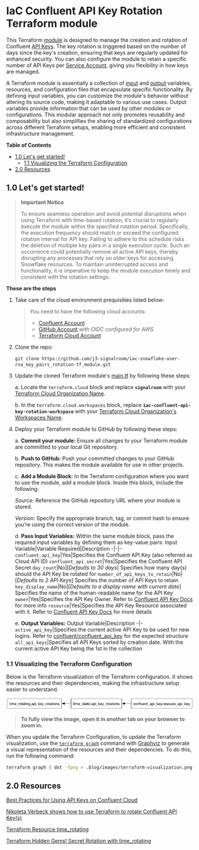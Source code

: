 # IaC Confluent API Key Rotation Terraform module
This Terraform [module](https://developer.hashicorp.com/terraform/language/modules) is designed to manage the creation and rotation of Confluent [API Keys](https://docs.confluent.io/cloud/current/access-management/authenticate/api-keys/api-keys.html). The key rotation is triggered based on the number of days since the key's creation, ensuring that keys are regularly updated for enhanced security. You can also configure the module to retain a specific number of API Keys per [Service Account](https://docs.confluent.io/cloud/current/access-management/identity/service-accounts/overview.html), giving you flexibility in how keys are managed.

A Terraform module is essentially a collection of [input](https://developer.hashicorp.com/terraform/language/values/variables) and [output](https://developer.hashicorp.com/terraform/language/values/outputs) variables, resources, and configuration files that encapsulate specific functionality. By defining input variables, you can customize the module's behavior without altering its source code, making it adaptable to various use cases. Output variables provide information that can be used by other modules or configurations. This modular approach not only promotes reusability and composability but also simplifies the sharing of standardized configurations across different Terraform setups, enabling more efficient and consistent infrastructure management.

**Table of Contents**

<!-- toc -->
+ [1.0 Let's get started!](#10-lets-get-started)
    - [1.1 Visualizing the Terraform Configuration](#11-visualizing-the-terraform-configuration)
+ [2.0 Resources](#20-resources)
<!-- tocstop -->

## 1.0 Let's get started!

> **Important Notice**
>
> To ensure seamless operation and avoid potential disruptions when using Terraform with time-based rotation, it’s crucial to regularly execute the module within the specified rotation period. Specifically, the execution frequency should match or exceed the configured rotation interval for API key. Failing to adhere to this schedule risks the deletion of multiple key pairs in a single execution cycle. Such an occurrence could potentially remove all active API keys, thereby disrupting any processes that rely on older keys for accessing Snowflake resources. To maintain uninterrupted access and functionality, it is imperative to keep the module execution timely and consistent with the rotation settings.

**These are the steps**

1. Take care of the cloud environment prequisities listed below:
    > You need to have the following cloud accounts:
    > - [Confluent Account](https://confluent.cloud/)
    > - [GitHub Account](https://github.com) *with OIDC configured for AWS*
    > - [Terraform Cloud Account](https://app.terraform.io/)

2. Clone the repo:
    ```shell
    git clone https://github.com/j3-signalroom/iac-snowflake-user-rsa_key_pairs_rotation-tf_module.git
    ```

3. Update the cloned Terraform module's [main.tf](main.tf) by following these steps:

    a. Locate the `terraform.cloud` block and replace **`signalroom`** with your [Terraform Cloud Organization Name](https://developer.hashicorp.com/terraform/cloud-docs/users-teams-organizations/organizations).

    b. In the `terraform.cloud.workspaces` block, replace **`iac-confluent-api-key-rotation-workspace`** with your [Terraform Cloud Organization's Workspaces Name](https://developer.hashicorp.com/terraform/cloud-docs/workspaces).

4.  Deploy your Terraform module to GitHub by following these steps:

	a. **Commit your module:**  Ensure all changes to your Terraform module are committed to your local Git repository.

	b. **Push to GitHub:**  Push your committed changes to your GitHub repository.  This makes the module available for use in other projects.

	c. **Add a Module Block:**  In the Terraform configuration where you want to use the module, add a module block.  Inside this block, include the following:

	*Source*: Reference the GitHub repository URL where your module is stored.

	*Version*: Specify the appropriate branch, tag, or commit hash to ensure you’re using the correct version of the module.

    d. **Pass Input Variables:**  Within the same module block, pass the required input variables by defining them as key-value pairs:
    Input Variable|Variable Required|Description
    -|-|-
    `confluent_api_key`|Yes|Specifies the Confluent API Key (also referred as Cloud API ID)
    `confluent_api_secret`|Yes|Specifies the Confluent API Secret
    `day_count`|No|[_Defaults to 30 days_]  Specifies how many day(s) should the API Key be rotated for
    `number_of_api_keys_to_retain`|No|[_Defaults to 2 API Keys_]  Specifies the number of API Keys to retain
    `key_display_name`|No|[_Defaults to a display name with current date_]  Specifies the name of the human-readable name for the API Key
    `owner`|Yes|Specifies the API Key Owner.  Refer to [Confluent API Key Docs](https://registry.terraform.io/providers/confluentinc/confluent/latest/docs/resources/confluent_api_key#argument-reference) for more info 
    `resource`|Yes|Specifies the API Key Resource associated with it.  Refer to [Confluent API Key Docs](https://registry.terraform.io/providers/confluentinc/confluent/latest/docs/resources/confluent_api_key#argument-reference) for more details

    e. **Output Variables:**
    Output Variable|Description
    -|-
    `active_api_key`|Specifies the current active API Key to be used for new logins.  Refer to [confluent/confluent_api_key](https://registry.terraform.io/providers/confluentinc/confluent/latest/docs/resources/confluent_api_key) for the expected structure
    `all_api_keys`|Specifies all API Keys sorted by creation date.  With the current active API Key being the 1st in the collection

### 1.1 Visualizing the Terraform Configuration
Below is the Terraform visualization of the Terraform configuration. It shows the resources and their dependencies, making the infrastructure setup easier to understand.

![Terraform Visulization](.blog/images/terraform-visualization.png)

> **To fully view the image, open it in another tab on your browser to zoom in.**

When you update the Terraform Configuration, to update the Terraform visualization, use the [`terraform graph`](https://developer.hashicorp.com/terraform/cli/commands/graph) command with [Graphviz](https://graphviz.org/) to generate a visual representation of the resources and their dependencies.  To do this, run the following command:

```bash
terraform graph | dot -Tpng > .blog/images/terraform-visualization.png
```

## 2.0 Resources
[Best Practices for Using API Keys on Confluent Cloud](https://docs.confluent.io/cloud/current/security/authenticate/workload-identities/service-accounts/api-keys/best-practices-api-keys.html)

[Nikoleta Verbeck shows how to use Terraform to rotate Confluent API Key(s)](https://github.com/nerdynick/terraform-confluent-api-key-rotation)

[Terraform Resource time_rotating](https://registry.terraform.io/providers/hashicorp/time/latest/docs/resources/rotating.html)

[Terraform Hidden Gems! Secret Rotation with time_rotating](https://medium.com/cloud-native-daily/terraform-hidden-gems-secret-rotation-with-time-rotating-72ae8683ef7f)
